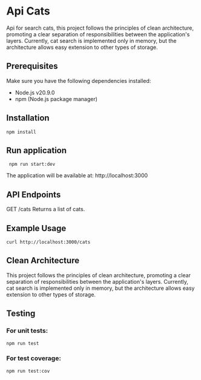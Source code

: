 # Api Cats
Api for search cats, this project follows the principles of clean architecture, promoting a clear separation of responsibilities between the application's layers. Currently, cat search is implemented only in memory, but the architecture allows easy extension to other types of storage.

## Prerequisites
Make sure you have the following dependencies installed:

- Node.js v20.9.0
- npm (Node.js package manager)

## Installation
```
npm install
```

## Run application

 ```
  npm run start:dev
```
The application will be available at: http://localhost:3000


## API Endpoints
GET /cats
Returns a list of cats.

## Example Usage
 ```
 curl http://localhost:3000/cats 
 ```

## Clean Architecture
This project follows the principles of clean architecture, promoting a clear separation of responsibilities between the application's layers. Currently, cat search is implemented only in memory, but the architecture allows easy extension to other types of storage.

## Testing
### For unit tests:
  ```
  npm run test
  ```
### For test coverage:
  ```
  npm run test:cov
  ```